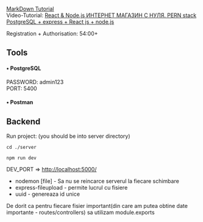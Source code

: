 [MarkDown Tutorial](https://www.markdownguide.org/basic-syntax/)
<br>Video-Tutorial: [React & Node.js ИНТЕРНЕТ МАГАЗИН С НУЛЯ. PERN stack PostgreSQL + express + React js + node.js](https://www.youtube.com/watch?v=H2GCkRF9eko)

Registration + Authorisation: 54:00+ 



## Tools

#### • PostgreSQL

<p>
  PASSWORD: admin123
  <br>
  PORT: 5400
</p>

#### • Postman

## Backend

Run project: (you should be into server directory)
```
cd ./server
```

```
npm run dev
```


DEV_PORT => [http://localhost:5000/](http://localhost:5000/)

<ul>
  <li>nodemon [file] - Sa nu se reincarce serverul la fiecare schimbare </li>
  <li>express-fileupload - permite lucrul cu fisiere</li>
  <li>uuid - genereaza id unice</li>
</ul>

De dorit ca pentru fiecare fisier important(din care am putea obtine date importante - routes/controllers) sa utilizam module.exports
